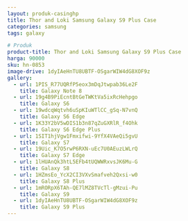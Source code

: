 ```yaml
---
layout: produk-casinghp
title: Thor and Loki Samsung Galaxy S9 Plus Case
categories: samsung
tags: galaxy

# Produk
product-title: Thor and Loki Samsung Galaxy S9 Plus Case
harga: 90000
sku: hn-0853
image-drive: 1dyIAeHnTU8UBTF-OSgarWIW4dG8XOF9z
gallery:
  - url: 1PIS_R77UQRfP5eox3mDqJtwpab36Le2F
    title: Galaxy Note 8
  - url: 19g4B9PiEcntBtGeTWKtVa5ixRcHehpgo
    title: Galaxy S6
  - url: 19wdcqWqtvh6uSpKIuWTlCC_gSq-N7vnQ
    title: Galaxy S6 Edge
  - url: 1K33Y2bV5wDIS1b3n87qZuGXRlR_f4Ohk
    title: Galaxy S6 Edge Plus
  - url: 1SIT1hjVgw1Fmxifwi-9YfX4VAeQi5gvU
    title: Galaxy S7
  - url: 19Uic_K7O5rwP6RXN-uEc7U0AEuzLWLrQ
    title: Galaxy S7 Edge
  - url: 1lHUAnQk3htL5EFb4tUQWWRxvsJK6Mu-G
    title: Galaxy S8
  - url: 1HZmsEo_YcX2CI3VXvSmafveh2Qxsi-w0
    title: Galaxy S8 Plus
  - url: 1mRORpX6TAh-QE7lMZ8TVcTl-gMzui-Pu
    title: Galaxy S9
  - url: 1dyIAeHnTU8UBTF-OSgarWIW4dG8XOF9z
    title: Galaxy S9 Plus
---
```

